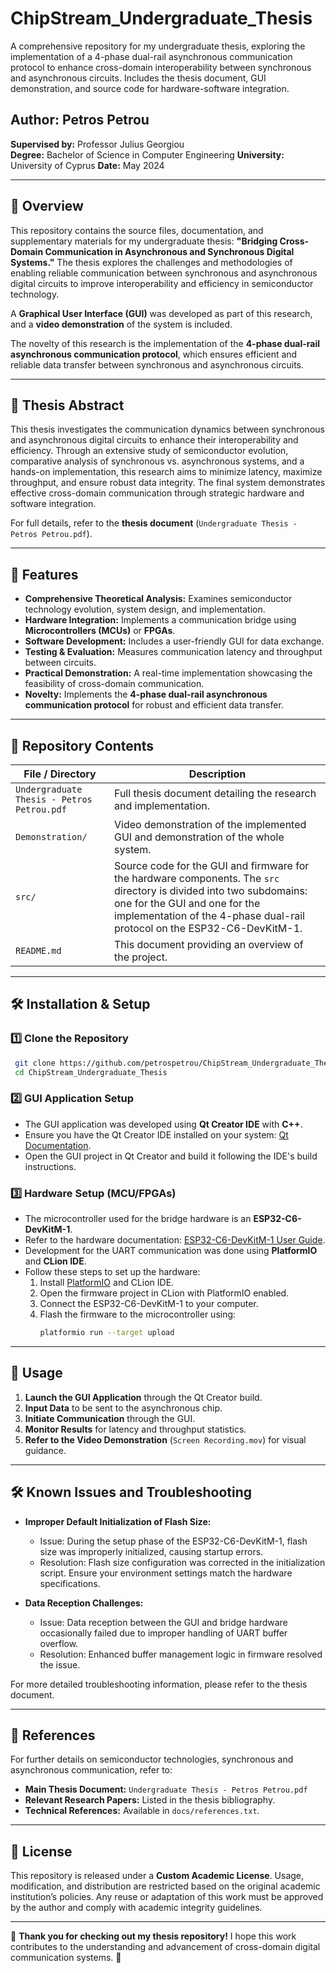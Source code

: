 # ChipStream_Undergraduate_Thesis
A comprehensive repository for my undergraduate thesis, exploring the implementation of a 4-phase dual-rail asynchronous communication protocol to enhance cross-domain interoperability between synchronous and asynchronous circuits. Includes the thesis document, GUI demonstration, and source code for hardware-software integration.

## Author: Petros Petrou  
**Supervised by:** Professor Julius Georgiou  
**Degree:** Bachelor of Science in Computer Engineering 
**University:** University of Cyprus
**Date:** May 2024  

---

## 📜 Overview
This repository contains the source files, documentation, and supplementary materials for my undergraduate thesis: **"Bridging Cross-Domain Communication in Asynchronous and Synchronous Digital Systems."** The thesis explores the challenges and methodologies of enabling reliable communication between synchronous and asynchronous digital circuits to improve interoperability and efficiency in semiconductor technology.

A **Graphical User Interface (GUI)** was developed as part of this research, and a **video demonstration** of the system is included.

The novelty of this research is the implementation of the **4-phase dual-rail asynchronous communication protocol**, which ensures efficient and reliable data transfer between synchronous and asynchronous circuits.

---

## 📑 Thesis Abstract
This thesis investigates the communication dynamics between synchronous and asynchronous digital circuits to enhance their interoperability and efficiency. Through an extensive study of semiconductor evolution, comparative analysis of synchronous vs. asynchronous systems, and a hands-on implementation, this research aims to minimize latency, maximize throughput, and ensure robust data integrity. The final system demonstrates effective cross-domain communication through strategic hardware and software integration.

For full details, refer to the **thesis document** (`Undergraduate Thesis - Petros Petrou.pdf`).

---

## 📌 Features
- **Comprehensive Theoretical Analysis:** Examines semiconductor technology evolution, system design, and implementation.
- **Hardware Integration:** Implements a communication bridge using **Microcontrollers (MCUs)** or **FPGAs**.
- **Software Development:** Includes a user-friendly GUI for data exchange.
- **Testing & Evaluation:** Measures communication latency and throughput between circuits.
- **Practical Demonstration:** A real-time implementation showcasing the feasibility of cross-domain communication.
- **Novelty:** Implements the **4-phase dual-rail asynchronous communication protocol** for robust and efficient data transfer.

---

## 📂 Repository Contents

| File / Directory | Description |
|-----------------|-------------|
| `Undergraduate Thesis - Petros Petrou.pdf` | Full thesis document detailing the research and implementation. |
| `Demonstration/` | Video demonstration of the implemented GUI and demonstration of the whole system. |
| `src/` | Source code for the GUI and firmware for the hardware components. The `src` directory is divided into two subdomains: one for the GUI and one for the implementation of the 4-phase dual-rail protocol on the ESP32-C6-DevKitM-1. |
| `README.md` | This document providing an overview of the project. |

---

## 🛠️ Installation & Setup

### 1️⃣ Clone the Repository
```bash
 git clone https://github.com/petrospetrou/ChipStream_Undergraduate_Thesis.git
 cd ChipStream_Undergraduate_Thesis
```

### 2️⃣ GUI Application Setup
- The GUI application was developed using **Qt Creator IDE** with **C++**.
- Ensure you have the Qt Creator IDE installed on your system: [Qt Documentation](https://www.qt.io/).
- Open the GUI project in Qt Creator and build it following the IDE's build instructions.

### 3️⃣ Hardware Setup (MCU/FPGAs)
- The microcontroller used for the bridge hardware is an **ESP32-C6-DevKitM-1**.
- Refer to the hardware documentation: [ESP32-C6-DevKitM-1 User Guide](https://docs.espressif.com/projects/esp-dev-kits/en/latest/esp32c6/esp32-c6-devkitm-1/user_guide.html).
- Development for the UART communication was done using **PlatformIO** and **CLion IDE**.
- Follow these steps to set up the hardware:
  1. Install [PlatformIO](https://docs.platformio.org/en/latest/) and CLion IDE.
  2. Open the firmware project in CLion with PlatformIO enabled.
  3. Connect the ESP32-C6-DevKitM-1 to your computer.
  4. Flash the firmware to the microcontroller using:
     ```bash
     platformio run --target upload
     ```

---

## 🚀 Usage
1. **Launch the GUI Application** through the Qt Creator build.
2. **Input Data** to be sent to the asynchronous chip.
3. **Initiate Communication** through the GUI.
4. **Monitor Results** for latency and throughput statistics.
5. **Refer to the Video Demonstration** (`Screen Recording.mov`) for visual guidance.

---

## 🛠️ Known Issues and Troubleshooting
- **Improper Default Initialization of Flash Size:**
  - Issue: During the setup phase of the ESP32-C6-DevKitM-1, flash size was improperly initialized, causing startup errors.
  - Resolution: Flash size configuration was corrected in the initialization script. Ensure your environment settings match the hardware specifications.

- **Data Reception Challenges:**
  - Issue: Data reception between the GUI and bridge hardware occasionally failed due to improper handling of UART buffer overflow.
  - Resolution: Enhanced buffer management logic in firmware resolved the issue.

For more detailed troubleshooting information, please refer to the thesis document.

---

## 📖 References
For further details on semiconductor technologies, synchronous and asynchronous communication, refer to:
- **Main Thesis Document:** `Undergraduate Thesis - Petros Petrou.pdf`
- **Relevant Research Papers:** Listed in the thesis bibliography.
- **Technical References:** Available in `docs/references.txt`.

---

## 📜 License
This repository is released under a **Custom Academic License**. Usage, modification, and distribution are restricted based on the original academic institution’s policies. Any reuse or adaptation of this work must be approved by the author and comply with academic integrity guidelines.

---

🎉 **Thank you for checking out my thesis repository!** I hope this work contributes to the understanding and advancement of cross-domain digital communication systems. 🚀
